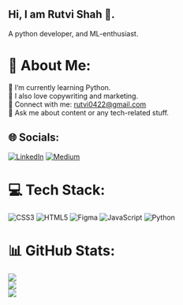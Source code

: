 ## Hi, I am Rutvi Shah 👋.

 A python developer, and ML-enthusiast.

# 💫 About Me:
🔭 I’m currently learning Python.<br>👯 I also love copywriting and marketing.<br>🌱 Connect with me: rutvi0422@gmail.com<br>💬 Ask me about content or any tech-related stuff.<br>


## 🌐 Socials:
[![LinkedIn](https://img.shields.io/badge/LinkedIn-%230077B5.svg?logo=linkedin&logoColor=white)](https://linkedin.com/in/http://www.linkedin.com/in/rutvishah22) [![Medium](https://img.shields.io/badge/Medium-12100E?logo=medium&logoColor=white)](https://medium.com/@https://medium.com/@rutvishah2208/the-beginners-guide-to-ipfs-inter-planetary-file-system-1e32118e9e43) 

# 💻 Tech Stack:
![CSS3](https://img.shields.io/badge/css3-%231572B6.svg?style=for-the-badge&logo=css3&logoColor=white) ![HTML5](https://img.shields.io/badge/html5-%23E34F26.svg?style=for-the-badge&logo=html5&logoColor=white) 	![Figma](https://img.shields.io/badge/figma-%23F24E1E.svg?style=for-the-badge&logo=figma&logoColor=white) ![JavaScript](https://img.shields.io/badge/javascript-%23323330.svg?style=for-the-badge&logo=javascript&logoColor=%23F7DF1E) ![Python](https://img.shields.io/badge/python-3670A0?style=for-the-badge&logo=python&logoColor=ffdd54)
# 📊 GitHub Stats:
![](https://github-readme-stats.vercel.app/api?username=rutvishah22&theme=dark&hide_border=false&include_all_commits=false&count_private=false)<br/>
![](https://github-readme-streak-stats.herokuapp.com/?user=rutvishah22&theme=dark&hide_border=false)<br/>
![](https://github-readme-stats.vercel.app/api/top-langs/?username=rutvishah22&theme=dark&hide_border=false&include_all_commits=false&count_private=false&layout=compact)

<!-- Proudly created with GPRM ( https://gprm.itsvg.in ) -->


